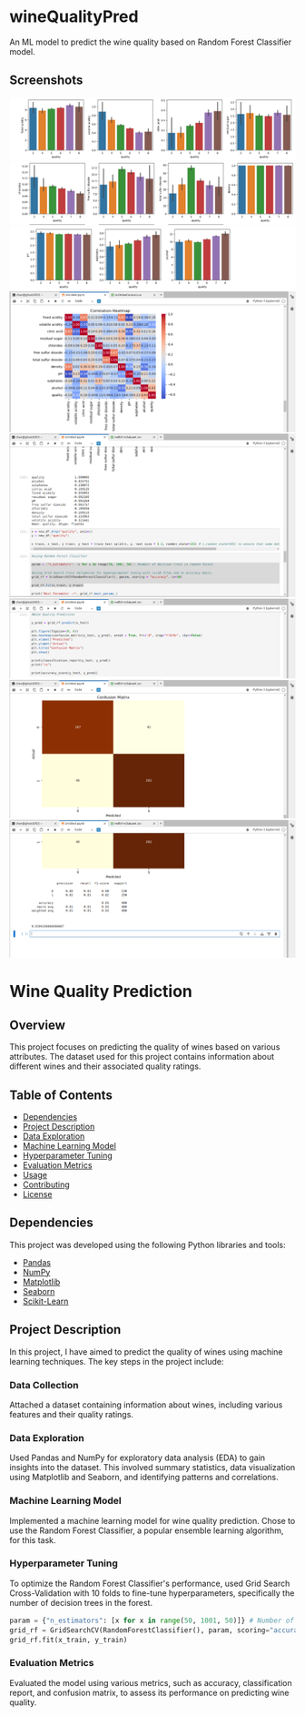 # wineQualityPred
An ML model to predict the wine quality based on Random Forest Classifier model.

## Screenshots
![Wine Glasses](w1.png)
![Wine Glasses](w2.png)
![Wine Glasses](w3.png)
![Wine Glasses](w4.png)
![Wine Glasses](w5.png)
![Wine Glasses](w6.png)
![Wine Glasses](w7.png)
![Wine Glasses](w8.png)

# Wine Quality Prediction

## Overview

This project focuses on predicting the quality of wines based on various attributes. The dataset used for this project contains information about different wines and their associated quality ratings.

## Table of Contents

- [Dependencies](#dependencies)
- [Project Description](#project-description)
- [Data Exploration](#data-exploration)
- [Machine Learning Model](#machine-learning-model)
- [Hyperparameter Tuning](#hyperparameter-tuning)
- [Evaluation Metrics](#evaluation-metrics)
- [Usage](#usage)
- [Contributing](#contributing)
- [License](#license)

## Dependencies

This project was developed using the following Python libraries and tools:

- [Pandas](https://pandas.pydata.org/)
- [NumPy](https://numpy.org/)
- [Matplotlib](https://matplotlib.org/)
- [Seaborn](https://seaborn.pydata.org/)
- [Scikit-Learn](https://scikit-learn.org/stable/)

## Project Description

In this project, I have aimed to predict the quality of wines using machine learning techniques. The key steps in the project include:

### Data Collection

Attached a dataset containing information about wines, including various features and their quality ratings.

### Data Exploration

Used Pandas and NumPy for exploratory data analysis (EDA) to gain insights into the dataset. This involved summary statistics, data visualization using Matplotlib and Seaborn, and identifying patterns and correlations.

### Machine Learning Model

Implemented a machine learning model for wine quality prediction. Chose to use the Random Forest Classifier, a popular ensemble learning algorithm, for this task.

### Hyperparameter Tuning

To optimize the Random Forest Classifier's performance, used Grid Search Cross-Validation with 10 folds to fine-tune hyperparameters, specifically the number of decision trees in the forest.

```python
param = {"n_estimators": [x for x in range(50, 1001, 50)]} # Number of decision trees in Random Forest
grid_rf = GridSearchCV(RandomForestClassifier(), param, scoring="accuracy", cv=10)
grid_rf.fit(x_train, y_train)
```

### Evaluation Metrics

Evaluated the model using various metrics, such as accuracy, classification report, and confusion matrix, to assess its performance on predicting wine quality.

